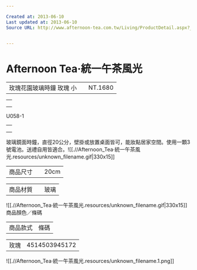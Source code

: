 ```yaml
---

Created at: 2013-06-10
Last updated at: 2013-06-10
Source URL: http://www.afternoon-tea.com.tw/Living/ProductDetail.aspx?__1stCategory=098135A3DC3EE&__2ndCategory=09814FB6AC51E&__argSeq=4514503945172


---
```


# Afternoon Tea‧統一午茶風光


|     |     |     |
| --- | --- | --- |
| 玫瑰花園玻璃時鐘 玫瑰 小 |     | NT.1680 |

|     |
| --- |
|     |
|     |
|     |

U058-1

|     |
| --- |
|     |
|     |
|     |

玻璃鏡面時鐘，直徑20公分，壁掛或放置桌面皆可，能妝點居家空間。使用一顆3號電池。送禮自用皆適合。![[.//Afternoon_Tea‧統一午茶風光.resources/unknown_filename.gif\|330x15]]

|     |     |     |
| --- | --- | --- |
| 商品尺寸 |     | 20cm |

|     |     |     |
| --- | --- | --- |
| 商品材質 |     | 玻璃  |

![[.//Afternoon_Tea‧統一午茶風光.resources/unknown_filename.gif\|330x15]]商品顏色／條碼

|     |     |
| --- | --- |
| 商品款式 | 條碼  |

|     |     |
| --- | --- |
| 玫瑰  | 4514503945172 |

![[.//Afternoon_Tea‧統一午茶風光.resources/unknown_filename.1.png]]

